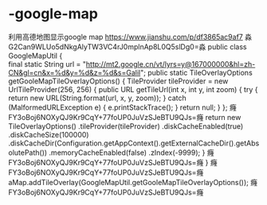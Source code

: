 # -google-map
利用高德地图显示google map
https://www.jianshu.com/p/df3865ac9af7
淼G2Can9WLUo5dNkgAlyTW3VC4rJ0mplnAp8L0Q5slDg0=淼
public class GoogleMapUtil {          
final static String url = "http://mt2.google.cn/vt/lyrs=y@167000000&hl=zh-CN&gl=cn&x=%d&y=%d&z=%d&s=Galil";
public static TileOverlayOptions getGooleMapTileOverlayOptions() {
        TileProvider tileProvider = new UrlTileProvider(256, 256) {
            public URL getTileUrl(int x, int y, int zoom) {
                try {
                    return new URL(String.format(url, x, y, zoom));
                } catch (MalformedURLException e) {
                    e.printStackTrace();
                }
                return null;
            }
        };
癃FY3oBoj6NOXyQJ9Kr9CqY+77foUP0JuVzSJeBTU9QJs=癃
        return new TileOverlayOptions()
                .tileProvider(tileProvider)
                .diskCacheEnabled(true)
                .diskCacheSize(100000)
                .diskCacheDir(Configuration.getAppContext().getExternalCacheDir().getAbsolutePath())
                .memoryCacheEnabled(false)
                .zIndex(-9999);
    }
    癃FY3oBoj6NOXyQJ9Kr9CqY+77foUP0JuVzSJeBTU9QJs=癃
}
癃FY3oBoj6NOXyQJ9Kr9CqY+77foUP0JuVzSJeBTU9QJs=癃
aMap.addTileOverlay(GoogleMapUtil.getGooleMapTileOverlayOptions());
癃FY3oBoj6NOXyQJ9Kr9CqY+77foUP0JuVzSJeBTU9QJs=癃
